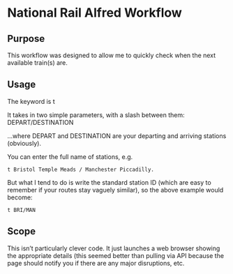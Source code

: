 # National Rail Alfred Workflow

## Purpose
This workflow was designed to allow me to quickly check when the next available train(s) are.


## Usage
The keyword is t

It takes in two simple parameters, with a slash between them:
DEPART/DESTINATION

…where DEPART and DESTINATION are your departing and arriving stations (obviously).

You can enter the full name of stations, e.g.
```
t Bristol Temple Meads / Manchester Piccadilly.
```
But what I tend to do is write the standard station ID (which are easy to remember if your routes stay vaguely similar), so the above example would become:
```
t BRI/MAN
```

## Scope
This isn’t particularly clever code. It just launches a web browser showing the appropriate details (this seemed better than pulling via API because the page should notify you if there are any major disruptions, etc.
